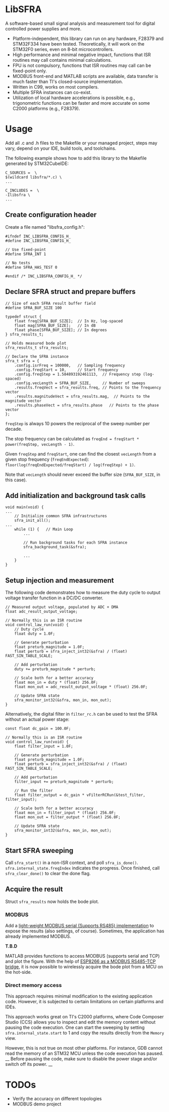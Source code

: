 # LibSFRA
A software-based small signal analysis and measurement tool for digital controlled power supplies and more.

* Platform-independent, this library can run on any hardware, F28379 and STM32F334 have been tested. Theoretically, it will work on the STM32F0 series, even on 8-bit microcontrollers.
* High performance and minimal negative impact, functions that ISR routines may call contains minimal calculations.
* FPU is not compulsory, functions that ISR routines may call can be fixed-point only.
* MODBUS front-end and MATLAB scripts are available, data transfer is much faster than TI's closed-source implementation.
* Written in C99, works on most compilers.
* Multiple SFRA instances can co-exist.
* Utilization of local hardware accelerations is possible, e.g., trigonometric functions can be faster and more accurate on some C2000 platforms (e.g., F28379).

# Usage
Add all .c and .h files to the Makefile or your managed project, steps may vary, depend on your IDE, build tools, and toolchains.

The following example shows how to add this library to the Makefile generated by STM32CubeIDE:

```
C_SOURCES =  \
$(wildcard libsfra/*.c) \
...

C_INCLUDES =  \
-Ilibsfra \
...
```

## Create configuration header
Create a file named "libsfra_config.h":

```
#ifndef INC_LIBSFRA_CONFIG_H_
#define INC_LIBSFRA_CONFIG_H_

// Use fixed-point
#define SFRA_INT 1

// No tests
#define SFRA_HAS_TEST 0

#endif /* INC_LIBSFRA_CONFIG_H_ */
```


## Declare SFRA struct and prepare buffers

```
// Size of each SFRA result buffer field
#define SFRA_BUF_SIZE 100

typedef struct {
    float freq[SFRA_BUF_SIZE];  // In Hz, log-spaced
    float mag[SFRA_BUF_SIZE];   // In dB
    float phase[SFRA_BUF_SIZE]; // In degrees
} sfra_results_t;

// Holds measured bode plot
sfra_results_t sfra_results;

// Declare the SFRA instance
sfra_t sfra = {
    .config.isrFreq = 100000,   // Sampling frequency
    .config.freqStart = 10,     // Start frequency
    .config.freqStep = 1.584893192461113,  // Frequency step (log-spaced)
    .config.vecLength = SFRA_BUF_SIZE,     // Number of sweeps
    .results.freqVect = sfra_results.freq, // Points to the frequency vector
    .results.magnitudeVect = sfra_results.mag,	// Points to the magnitude vector
    .results.phaseVect = sfra_results.phase   // Points to the phase vector
};
```

`freqStep` is always 10 powers the reciprocal of the sweep number per decade.

The stop frequency can be calculated as `freqEnd = freqStart * power(freqStep, vecLength - 1)`.

Given `freqStep` and `freqStart`, one can find the closest `vecLength` from a given stop frequency (`freqEndExpected`):
`floor(log(freqEndExpected/freqStart) / log(freqStep) + 1)`.

Note that `vecLength` should never exceed the buffer size (`SFRA_BUF_SIZE`, in this case).

## Add initialization and background task calls

```
void main(void) {
...
    // Initialize common SFRA infrastructures
    sfra_init_all();
...
    while (1) {   // Main Loop
        ...

        // Run background tasks for each SFRA instance
        sfra_background_task(&sfra);

        ...
    }
}

```

## Setup injection and measurement
The following code demonstrates how to measure the duty cycle to output voltage transfer function in a DC/DC converter.

```
// Measured output voltage, populated by ADC + DMA
float adc_result_output_voltage;

// Normally this is an ISR routine
void control_law_run(void) {
    // Duty cycle
    float duty = 1.0F;

    // Generate perturbation
    float preturb_magnitude = 1.0F;
    float perturb = sfra_inject_int32(&sfra) / (float) FAST_SIN_TABLE_SCALE;

    // Add perturbation
    duty += preturb_magnitude * perturb;

    // Scale both for a better accuracy
    float mon_in = duty * (float) 256.0F;
    float mon_out = adc_result_output_voltage * (float) 256.0F;

    // Update SFRA state
    sfra_monitor_int32(&sfra, mon_in, mon_out);
}
```

Alternatively, the digital filter in `filter_rc.h` can be used to test the SFRA without an actual power stage:

```
const float dc_gain = 100.0F;

// Normally this is an ISR routine
void control_law_run(void) {
    float filter_input = 1.0F;

    // Generate perturbation
    float preturb_magnitude = 1.0F;
    float perturb = sfra_inject_int32(&sfra) / (float) FAST_SIN_TABLE_SCALE;

    // Add perturbation
    filter_input += preturb_magnitude * perturb;

    // Run the filter
    float filter_output = dc_gain * vFilterRCRun(&test_filter, filter_input);

    // Scale both for a better accuracy
    float mon_in = filter_input * (float) 256.0F;
    float mon_out = filter_output * (float) 256.0F;

    // Update SFRA state
    sfra_monitor_int32(&sfra, mon_in, mon_out);
}
```

## Start SFRA sweeping
Call `sfra_start()` in a non-ISR context, and poll `sfra_is_done()`. `sfra.internal_state.freqIndex` indicates the progress. Once finished, call `sfra_clear_done()` to clear the done flag.

## Acquire the result
Struct `sfra_results` now holds the bode plot.

### MODBUS
Add a [light-weight MODBUS serial (Supports RS485) implementation](https://github.com/rikka0w0/litemodbus) to expose the results (also settings, of course). Sometimes, the application has already implemented MODBUS.

__T.B.D__

MATLAB provides functions to access MODBUS (supports serial and TCP) and plot the figure. With the help of [ESP8266 as a MODBUS RS485-TCP bridge](https://github.com/rikka0w0/modbus_rtu2tcp), it is now possible to wirelessly acquire the bode plot from a MCU on the hot-side. 

### Direct memory access
This approach requires minimal modification to the existing application code. However, it is subjected to certain limitations on certain platforms and IDEs.

This approach works great on TI's C2000 platforms, where Code Composer Studio (CCS) allows you to inspect and edit the memory content without pausing the code execution. One can start the sweeping by setting `sfra.internal_state.start` to 1 and copy the results directly from the `Memory` view.

However, this is not true on most other platforms. For instance, GDB cannot read the memory of an STM32 MCU unless the code execution has paused. __ Before pausing the code, make sure to disable the power stage and/or switch off its power. __

# TODOs
* Verify the accuracy on different topologies
* MODBUS demo project


